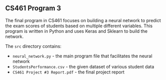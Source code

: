 ## CS461 Program 3

The final program in CS461 focuses on building a neural network to predict the exam scores of students based on multiple
different variables. This program is written in Python and uses Keras and Sklearn to build the network.

The `src` directory contains:
- `neural_network.py` - the main program file that facilitates the neural network
- `StudentsPerformance.csv` - the given dataset of various student data
- `CS461 Project #3 Report.pdf` - the final project report
